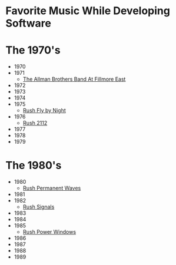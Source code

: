 # Favorite Music While Developing Software #

# The 1970's #
* 1970
* 1971
    * [The Allman Brothers Band At Fillmore East](https://en.wikipedia.org/wiki/At_Fillmore_East)
* 1972
* 1973
* 1974
* 1975
    * [Rush Fly by Night](https://en.wikipedia.org/wiki/Fly_by_Night_(album))
* 1976
    * [Rush 2112](https://en.wikipedia.org/wiki/2112_(album))
* 1977
* 1978
* 1979

# The 1980's #
* 1980
    * [Rush Permanent Waves](https://en.wikipedia.org/wiki/Permanent_Waves)
* 1981
* 1982
    * [Rush Signals](https://en.wikipedia.org/wiki/Signals_(Rush_album))
* 1983
* 1984
* 1985
    * [Rush Power Windows](https://en.wikipedia.org/wiki/Power_Windows_(album))
* 1986
* 1987
* 1988
* 1989

